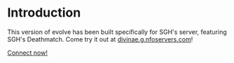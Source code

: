 Introduction
============

This version of evolve has been built specifically for SGH's server, featuring SGH's Deathmatch.
Come try it out at [divinae.g.nfoservers.com](divinae.g.nfoservers.com)!

[Connect now!](steam://connect/divinae.g.nfoservers.com)
